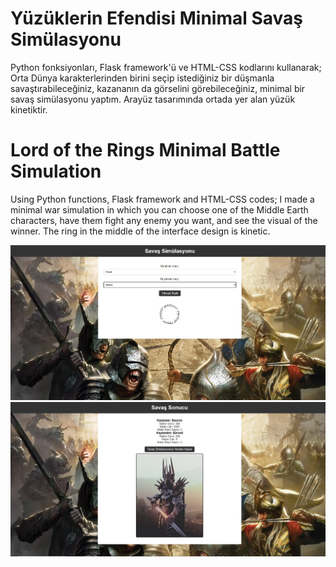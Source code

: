 # Yüzüklerin Efendisi Minimal Savaş Simülasyonu
Python fonksiyonları, Flask framework'ü ve HTML-CSS kodlarını kullanarak; Orta Dünya karakterlerinden birini seçip istediğiniz bir düşmanla savaştırabileceğiniz, kazananın da görselini görebileceğiniz, minimal bir savaş simülasyonu yaptım. Arayüz tasarımında ortada yer alan yüzük kinetiktir.

# Lord of the Rings Minimal Battle Simulation
Using Python functions, Flask framework and HTML-CSS codes; I made a minimal war simulation in which you can choose one of the Middle Earth characters, have them fight any enemy you want, and see the visual of the winner. The ring in the middle of the interface design is kinetic.

<img src="images/image1.jpg">

<img src="images/image2.jpg">
